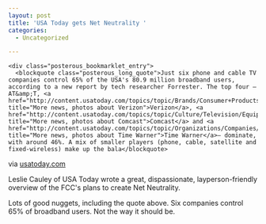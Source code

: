 ```yaml
---
layout: post
title: 'USA Today gets Net Neutrality '
categories:
  - Uncategorized

---
```



    <div class="posterous_bookmarklet_entry">
      <blockquote class="posterous_long_quote">Just six phone and cable TV companies control 65% of the USA's 80.9 million broadband users, according to a new report by tech researcher Forrester. The top four – AT&amp;T, <a href="http://content.usatoday.com/topics/topic/Brands/Consumer+Products/Verizon+Communications" title="More news, photos about Verizon">Verizon</a>, <a href="http://content.usatoday.com/topics/topic/Culture/Television/Equipment+and+Services/Comcast" title="More news, photos about Comcast">Comcast</a> and <a href="http://content.usatoday.com/topics/topic/Organizations/Companies/Publishers,+Media,+Music/Time+Warner+Inc" title="More news, photos about Time Warner">Time Warner</a>– dominate, with around 46%. A mix of smaller players (phone, cable, satellite and fixed-wireless) make up the bala</blockquote>

<div class="posterous_quote_citation">via <a href="http://www.usatoday.com/tech/news/2009-12-09-netneutrality09_CV_N.htm">usatoday.com</a></div>
    <p>Leslie Cauley of USA Today wrote a great, dispassionate, layperson-friendly overview of the FCC's plans to create Net Neutrality.
</p><p>Lots of good nuggets, including the quote above. Six companies control 65% of broadband users. Not the way it should be.</p></div>
  
